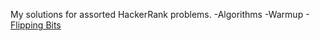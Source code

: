 My solutions for assorted HackerRank problems.
-Algorithms
	-Warmup
		-[Flipping Bits](Algorithms/Warmup/flipping_bits.py)